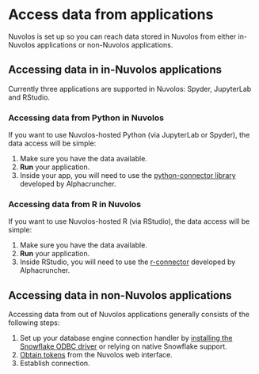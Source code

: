 # Access data from applications

Nuvolos is set up so you can reach data stored in Nuvolos from either in-Nuvolos applications or non-Nuvolos applications.

## Accessing data in in-Nuvolos applications

Currently three applications are supported in Nuvolos: Spyder, JupyterLab and RStudio.

### Accessing data from Python in Nuvolos

If you want to use Nuvolos-hosted Python \(via JupyterLab or Spyder\), the data access will be simple:

1. Make sure you have the data available.
2. **Run** your application.
3. Inside your app, you will need to use the [python-connector library](https://github.com/datahub-ac/python-connector) developed by Alphacruncher.

### Accessing data from R in Nuvolos

If you want to use Nuvolos-hosted R \(via RStudio\), the data access will be simple:

1. Make sure you have the data available.
2. **Run** your application.
3. Inside RStudio, you will need to use the [r-connector](https://github.com/datahub-ac/r-connector) developed by Alphacruncher.

## Accessing data in non-Nuvolos applications

Accessing data from out of Nuvolos applications generally consists of the following steps:

1. Set up your database engine connection handler by [installing the Snowflake ODBC driver](setting-up-odbc-drivers.md) or relying on native Snowflake support.
2. [Obtain tokens](obtain-tokens-for-your-data.md) from the Nuvolos web interface.
3. Establish connection.

### 





